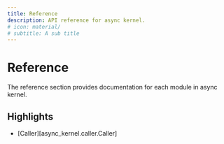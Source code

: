 ```yaml
---
title: Reference
description: API reference for async kernel.
# icon: material/
# subtitle: A sub title
---
```


# Reference

The reference section provides documentation for each module in async kernel.

## Highlights

- [Caller][async_kernel.caller.Caller]
